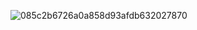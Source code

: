 ![085c2b6726a0a858d93afdb632027870](https://github.com/user-attachments/assets/be998f44-07cb-4a68-bc93-f7df142512e4)
